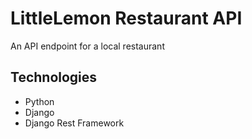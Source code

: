 # LittleLemon Restaurant API

An API endpoint for a local restaurant

## Technologies
- Python
- Django
- Django Rest Framework
